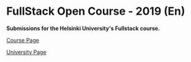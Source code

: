 # FullStack Open Course - 2019 (En)

**Submissions for the Helsinki University's Fullstack course.**

[Course Page](https://fullstackopen.com)

[University Page](https://studies.cs.helsinki.fi/fullstackopen2019)